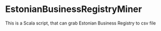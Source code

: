 EstonianBusinessRegistryMiner
=============================

This is a Scala script, that can grab Estonian Business Registry to csv file
